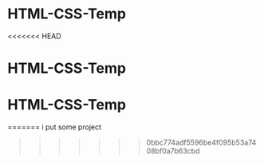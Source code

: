 # HTML-CSS-Temp
<<<<<<< HEAD
# HTML-CSS-Temp
# HTML-CSS-Temp
=======
i put some project
>>>>>>> 0bbc774adf5596be4f095b53a7408bf0a7b63cbd
